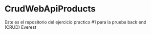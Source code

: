 # CrudWebApiProducts
Este es el repositorio del ejercicio practico #1 para la prueba back end (CRUD) Everest
